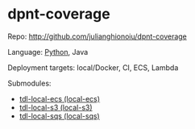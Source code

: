 # dpnt-coverage

Repo: http://github.com/julianghionoiu/dpnt-coverage

Language: [Python](python.md), Java

Deployment targets: local/Docker, CI, ECS, Lambda

Submodules:

- [tdl-local-ecs (local-ecs)](tdl-local-ecs.md)
- [tdl-local-s3 (local-s3)](tdl-local-s3.md)
- [tdl-local-sqs (local-sqs)](tdl-local-sqs.md)